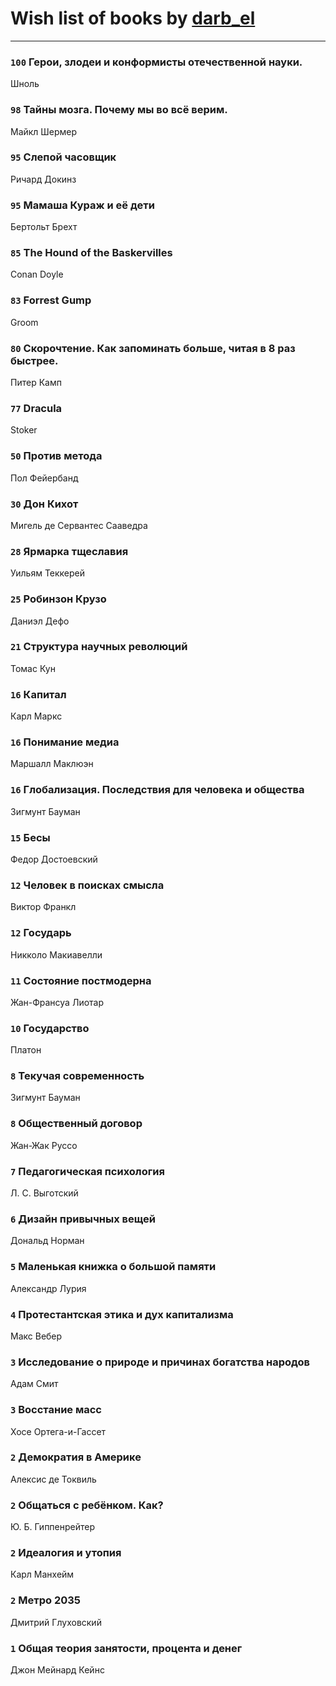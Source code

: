 # Wish list of books by [darb_el](http://vk.com/id184135339)
---

### `100` Герои, злодеи и конформисты отечественной науки.
Шноль

### `98` Тайны мозга. Почему мы во всё верим.
Майкл Шермер

### `95` Слепой часовщик
Ричард Докинз

### `95` Мамаша Кураж и её дети
Бертольт Брехт

### `85` The Hound of the Baskervilles
Conan Doyle

### `83` Forrest Gump
Groom

### `80` Скорочтение. Как запоминать больше, читая в 8 раз быстрее.
Питер Камп

### `77` Dracula
Stoker

### `50` Против метода
Пол Фейербанд

### `30` Дон Кихот
Мигель де Сервантес Сааведра

### `28` Ярмарка тщеславия
Уильям Теккерей

### `25` Робинзон Крузо
Даниэл Дефо

### `21` Структура научных революций
Томас Кун

### `16` Капитал
Карл Маркс

### `16` Понимание медиа
Маршалл Маклюэн

### `16` Глобализация. Последствия для человека и общества
Зигмунт Бауман

### `15` Бесы
Федор Достоевский

### `12` Человек в поисках смысла
Виктор Франкл

### `12` Государь
Никколо Макиавелли

### `11` Состояние постмодерна
Жан-Франсуа Лиотар

### `10` Государство
Платон

### `8` Текучая современность
Зигмунт Бауман

### `8` Общественный договор
Жан-Жак Руссо

### `7` Педагогическая психология
Л. С. Выготский

### `6` Дизайн привычных вещей
Дональд Норман

### `5` Маленькая книжка о большой памяти
Александр Лурия

### `4` Протестантская этика и дух капитализма
Макс Вебер

### `3` Исследование о природе и причинах богатства народов
Адам Смит

### `3` Восстание масс
Хосе Ортега-и-Гассет

### `2` Демократия в Америке
Алексис де Токвиль

### `2` Общаться с ребёнком. Как?
Ю. Б. Гиппенрейтер

### `2` Идеалогия и утопия
Карл Манхейм

### `2` Метро 2035
Дмитрий Глуховский

### `1` Общая теория занятости, процента и денег
Джон Мейнард Кейнс

